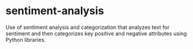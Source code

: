 # sentiment-analysis
Use of sentiment analysis and categorization that analyzes text for sentiment and then categorizes key positive and negative attributes using Python libraries.
